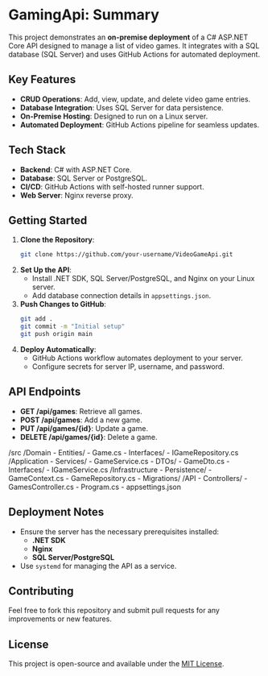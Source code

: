 # GamingApi: Summary

This project demonstrates an **on-premise deployment** of a C# ASP.NET Core API designed to manage a list of video games. It integrates with a SQL database (SQL Server) and uses GitHub Actions for automated deployment.

## Key Features

- **CRUD Operations**: Add, view, update, and delete video game entries.
- **Database Integration**: Uses SQL Server for data persistence.
- **On-Premise Hosting**: Designed to run on a Linux server.
- **Automated Deployment**: GitHub Actions pipeline for seamless updates.

## Tech Stack

- **Backend**: C# with ASP.NET Core.
- **Database**: SQL Server or PostgreSQL.
- **CI/CD**: GitHub Actions with self-hosted runner support.
- **Web Server**: Nginx reverse proxy.

## Getting Started

1. **Clone the Repository**:
   ```bash
   git clone https://github.com/your-username/VideoGameApi.git
   ```
2. **Set Up the API**:
   - Install .NET SDK, SQL Server/PostgreSQL, and Nginx on your Linux server.
   - Add database connection details in `appsettings.json`.
3. **Push Changes to GitHub**:
   ```bash
   git add .
   git commit -m "Initial setup"
   git push origin main
   ```
4. **Deploy Automatically**:
   - GitHub Actions workflow automates deployment to your server.
   - Configure secrets for server IP, username, and password.

## API Endpoints

- **GET /api/games**: Retrieve all games.
- **POST /api/games**: Add a new game.
- **PUT /api/games/{id}**: Update a game.
- **DELETE /api/games/{id}**: Delete a game.

/src
  /Domain
    - Entities/
      - Game.cs
    - Interfaces/
      - IGameRepository.cs
  /Application
    - Services/
      - GameService.cs
    - DTOs/
      - GameDto.cs
    - Interfaces/
      - IGameService.cs
  /Infrastructure
    - Persistence/
      - GameContext.cs
      - GameRepository.cs
    - Migrations/
  /API
    - Controllers/
      - GamesController.cs
    - Program.cs
    - appsettings.json

## Deployment Notes
- Ensure the server has the necessary prerequisites installed:
  - **.NET SDK**
  - **Nginx**
  - **SQL Server/PostgreSQL**
- Use `systemd` for managing the API as a service.
## Contributing

Feel free to fork this repository and submit pull requests for any improvements or new features.

## License

This project is open-source and available under the [MIT License](LICENSE).



